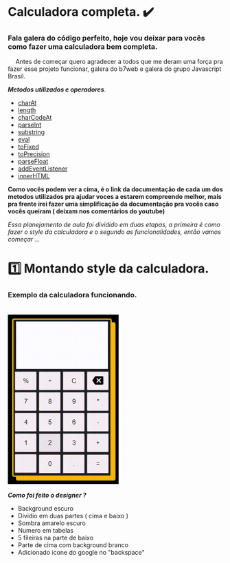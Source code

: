  # Calculadora completa. ✔️

### Fala galera do código perfeito, hoje vou deixar para vocês como fazer uma calculadora bem completa.

<p> &emsp; Antes de começar quero agradecer a todos que me deram uma força pra fazer esse projeto funcionar, galera do b7web e galera do grupo Javascript Brasil. </p>

 ***Metodos utilizados e operadores***.

- <a href="https://developer.mozilla.org/pt-BR/docs/Web/JavaScript/Reference/Global_Objects/String/charAt">charAt</a> 
- <a href="https://developer.mozilla.org/pt-BR/docs/Web/JavaScript/Reference/Global_Objects/String/length">length</a>
- <a href="https://developer.mozilla.org/pt-BR/docs/Web/JavaScript/Reference/Global_Objects/String/charCodeAt">charCodeAt</a>
- <a href="https://developer.mozilla.org/pt-BR/docs/Web/JavaScript/Reference/Global_Objects/parseInt">parseInt</a>
- <a href="https://developer.mozilla.org/pt-BR/docs/Web/JavaScript/Reference/Global_Objects/String/substring">substring</a>
- <a href="https://developer.mozilla.org/pt-BR/docs/Web/JavaScript/Reference/Global_Objects/eval">eval</a>
- <a href="https://developer.mozilla.org/pt-BR/docs/Web/JavaScript/Reference/Global_Objects/Number/toFixed">toFixed</a>
- <a href="https://developer.mozilla.org/pt-BR/docs/Web/JavaScript/Reference/Global_Objects/Number/toPrecision">toPrecision</a>
- <a href="https://developer.mozilla.org/pt-BR/docs/Web/JavaScript/Reference/Global_Objects/parseFloat">parseFloat</a>
- <a href="https://developer.mozilla.org/pt-BR/docs/Web/API/EventTarget/addEventListener">addEventListener</a>
- <a href="https://developer.mozilla.org/pt-BR/docs/Web/API/Element/innerHTML">innerHTML</a>


**Como vocês podem ver a cima, é o link da documentação de cada um dos metodos utilizados pra ajudar voces a estarem compreendo melhor, mais pra frente irei fazer uma simplificação da documentação pra vocês caso vocês queiram ( deixam nos comentários do youtube)**

*Essa planejamento de aula foi dividido em duas etapas, a primeira é como fazer o style da calculadora e o segundo as funcionalidades, então vamos começar ...*

# 1️⃣ Montando style da calculadora.

### Exemplo da calculadora funcionando. <br> <br>

![Gif exercises 3](https://github.com/codigoperfeito/Exercises/blob/main/Javascript/exercises-3/c8515301bf404eec97ef99e6bda235fc15_45_55%20(1).gif?raw=true)

***Como foi feito o designer ?***

- Background escuro
- Dividio em duas partes ( cima e baixo )
- Sombra amarelo escuro
- Numero em tabelas
- 5 fileiras na parte de baixo
- Parte de cima com background branco
- Adicionado icone do google no "backspace"
